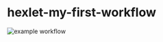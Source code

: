 # hexlet-my-first-workflow

![example workflow](https://github.com/github/hexlet-my-first-workflow/.github/workflows/hello-world.yml/badge.svg)
